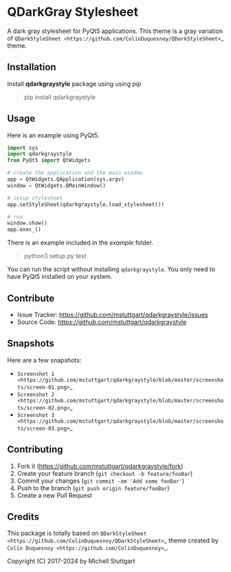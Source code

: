 # QDarkGray Stylesheet

A dark gray stylesheet for PyQt5 applications. This theme is a gray variation of `QDarkStyleSheet <https://github.com/ColinDuquesnoy/QDarkStyleSheet>`_ theme.

## Installation

Install **qdarkgraystyle** package using using *pip*

> pip install qdarkgraystyle

## Usage

Here is an example using PyQt5.

```python
import sys
import qdarkgraystyle
from PyQt5 import QtWidgets

# create the application and the main window
app = QtWidgets.QApplication(sys.argv)
window = QtWidgets.QMainWindow()

# setup stylesheet
app.setStyleSheet(qdarkgraystyle.load_stylesheet())

# run
window.show()
app.exec_()
```

There is an example included in the *example* folder.

> python3 setup.py test

You can run the script without installing `qdarkgraystyle`. You only need to have
PyQt5 installed on your system.

## Contribute

- Issue Tracker: https://github.com/mstuttgart/qdarkgraystyle/issues
- Source Code: https://github.com/mstuttgart/qdarkgraystyle

## Snapshots

Here are a few snapshots:

* `Screenshot 1 <https://github.com/mstuttgart/qdarkgraystyle/blob/master/screenshots/screen-01.png>`_
* `Screenshot 2 <https://github.com/mstuttgart/qdarkgraystyle/blob/master/screenshots/screen-02.png>`_
* `Screenshot 3 <https://github.com/mstuttgart/qdarkgraystyle/blob/master/screenshots/screen-03.png>`_

## Contributing

1. Fork it (https://github.com/mstuttgart/qdarkgraystyle/fork)
2. Create your feature branch (``git checkout -b feature/fooBar``)
3. Commit your changes (``git commit -am 'Add some fooBar'``)
4. Push to the branch (``git push origin feature/fooBar``)
5. Create a new Pull Request

## Credits
This package is totally based on `QDarkStyleSheet <https://github.com/ColinDuquesnoy/QDarkStyleSheet>`_ theme created by `Colin Duquesnoy <https://github.com/ColinDuquesnoy>`_.

Copyright (C) 2017-2024 by Michell Stuttgart
